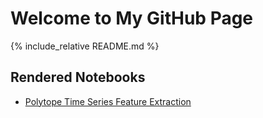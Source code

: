 # Welcome to My GitHub Page

<!-- Include README content -->
{% include_relative README.md %}

## Rendered Notebooks

- [Polytope Time Series Feature Extraction](notebooks/snapshot/polytope_feature_extraction_icon.html)

